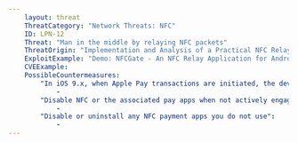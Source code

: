 ```yaml
---
    layout: threat
    ThreatCategory: "Network Threats: NFC"
    ID: LPN-12
    Threat: "Man in the middle by relaying NFC packets"
    ThreatOrigin: "Implementation and Analysis of a Practical NFC Relay Attack Example [^31]"
    ExploitExample: "Demo: NFCGate - An NFC Relay Application for Android [Extended Abstract] [^32]"
    CVEExample:
    PossibleCountermeasures:
        "In iOS 9.x, when Apple Pay transactions are initiated, the device user must successfully authenticate to TouchID before payment information is transmitted. Additionally, if there are multiple credit cards associated with Apple Pay, the user may be prompted to choose which card to use for the transaction. Both require user interaction that would prevent a relay attack against a user not currently interacting with the device who also fulfills these requirements. Other mobile device OS/OEMs may provide NFC payment methods that include similar requirements to prove user presence and intention to complete the transaction.":
            - 
        "Disable NFC or the associated pay apps when not actively engaged in NFC payment transactions":
            - 
        "Disable or uninstall any NFC payment apps you do not use":
            - 
---
```

